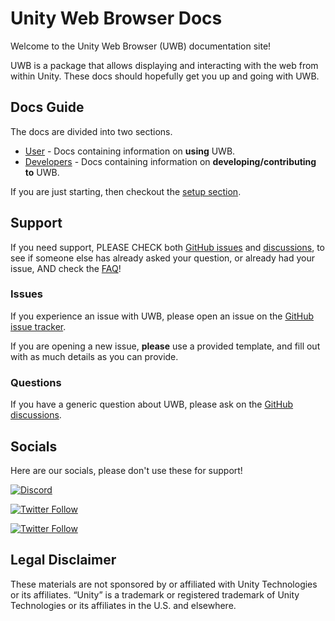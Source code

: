 # Unity Web Browser Docs

Welcome to the Unity Web Browser (UWB) documentation site!

UWB is a package that allows displaying and interacting with the web from within Unity. These docs should hopefully get you up and going with UWB.

## Docs Guide

The docs are divided into two sections.

- [User](user/setup.md) - Docs containing information on **using** UWB.
- [Developers](dev/dev-guide.md) - Docs containing information on **developing/contributing to** UWB.

If you are just starting, then checkout the [setup section](user/setup.md).

## Support

If you need support, PLEASE CHECK both [GitHub issues](https://github.com/Voltstro-Studios/UnityWebBrowser/issues) and [discussions](https://github.com/Voltstro-Studios/UnityWebBrowser/discussions), to see if someone else has already asked your question, or already had your issue, AND check the [FAQ](faq.md)!

### Issues

If you experience an issue with UWB, please open an issue on the [GitHub issue tracker](https://github.com/Voltstro-Studios/UnityWebBrowser/issues).

If you are opening a new issue, **please** use a provided template, and fill out with as much details as you can provide.

### Questions

If you have a generic question about UWB, please ask on the [GitHub discussions](https://github.com/Voltstro-Studios/UnityWebBrowser/discussions).

## Socials

Here are our socials, please don't use these for support!

[![Discord](https://img.shields.io/discord/424080906232266753)](https://discord.voltstro.dev)

[![Twitter Follow](https://img.shields.io/twitter/follow/Voltstro?style=social)](https://twitter.com/Voltstro)

[![Twitter Follow](https://img.shields.io/twitter/follow/VoltstroStudios?style=social)](https://twitter.com/VoltstroStudios)

## Legal Disclaimer

These materials are not sponsored by or affiliated with Unity Technologies or its affiliates. “Unity” is a trademark or registered trademark of Unity Technologies or its affiliates in the U.S. and elsewhere.
